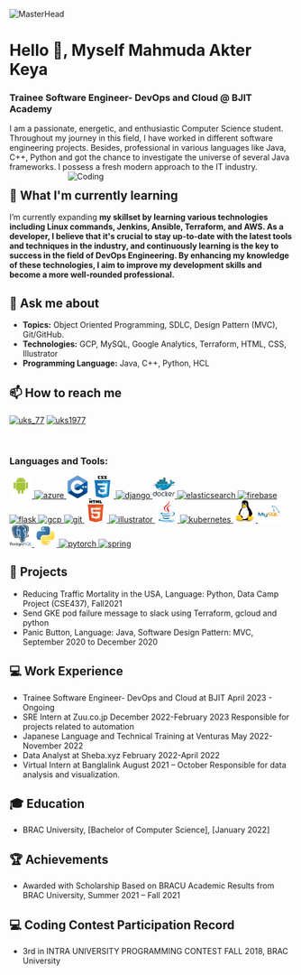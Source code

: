 ![MasterHead](https://www.techasoft.com/uploads/TRADING_SOFTWARE_DEVELOPMENT_BANNER1.jpg)
<h1 align="left">Hello 👋, Myself Mahmuda Akter Keya</h1>
<h3 align="left">Trainee Software Engineer- DevOps and Cloud @ BJIT Academy</h3>
I am a passionate, energetic, and enthusiastic Computer Science student. Throughout my journey in this field, I have worked in different software engineering projects. Besides, professional in various languages like Java, C++, Python and got the chance to investigate the universe of several Java frameworks. I possess a fresh modern approach to the IT industry.

<img align="right" alt="Coding" width="400" src="https://mir-s3-cdn-cf.behance.net/project_modules/disp/601014116770475.6068beff4640a.gif" >

## 🌱 What I'm currently learning
I’m currently expanding **my skillset by learning various technologies including Linux commands, Jenkins, Ansible, Terraform, and AWS. As a developer, I believe that it's crucial to stay up-to-date with the latest tools and techniques in the industry, and continuously learning is the key to success in the field of DevOps Engineering. By enhancing my knowledge of these technologies, I aim to improve my development skills and become a more well-rounded professional.**

## 💬 Ask me about 
- <b>Topics:</b> Object Oriented Programming, SDLC, Design Pattern (MVC), Git/GitHub. 
- <b>Technologies:</b> GCP, MySQL, Google Analytics, Terraform, HTML, CSS, Illustrator 
- <b>Programming Language:</b> Java, C++, Python, HCL

## 📫 How to reach me
<p align="left">
<a href="https://twitter.com/uks_77" target="blank"><img align="center" src="https://raw.githubusercontent.com/rahuldkjain/github-profile-readme-generator/master/src/images/icons/Social/twitter.svg" alt="uks_77" height="30" width="40" /></a>
<a href="https://linkedin.com/in/uks1977" target="blank"><img align="center" src="https://raw.githubusercontent.com/rahuldkjain/github-profile-readme-generator/master/src/images/icons/Social/linked-in-alt.svg" alt="uks1977" height="30" width="40" /></a>
</p><br/>

<h3 align="left">Languages and Tools:</h3>
<p align="left"> <a href="https://developer.android.com" target="_blank" rel="noreferrer"> <img src="https://raw.githubusercontent.com/devicons/devicon/master/icons/android/android-original-wordmark.svg" alt="android" width="40" height="40"/> </a> <a href="https://azure.microsoft.com/en-in/" target="_blank" rel="noreferrer"> <img src="https://www.vectorlogo.zone/logos/microsoft_azure/microsoft_azure-icon.svg" alt="azure" width="40" height="40"/> </a> <a href="https://www.w3schools.com/cpp/" target="_blank" rel="noreferrer"> <img src="https://raw.githubusercontent.com/devicons/devicon/master/icons/cplusplus/cplusplus-original.svg" alt="cplusplus" width="40" height="40"/> </a> <a href="https://www.w3schools.com/css/" target="_blank" rel="noreferrer"> <img src="https://raw.githubusercontent.com/devicons/devicon/master/icons/css3/css3-original-wordmark.svg" alt="css3" width="40" height="40"/> </a> <a href="https://www.djangoproject.com/" target="_blank" rel="noreferrer"> <img src="https://cdn.worldvectorlogo.com/logos/django.svg" alt="django" width="40" height="40"/> </a> <a href="https://www.docker.com/" target="_blank" rel="noreferrer"> <img src="https://raw.githubusercontent.com/devicons/devicon/master/icons/docker/docker-original-wordmark.svg" alt="docker" width="40" height="40"/> </a> <a href="https://www.elastic.co" target="_blank" rel="noreferrer"> <img src="https://www.vectorlogo.zone/logos/elastic/elastic-icon.svg" alt="elasticsearch" width="40" height="40"/> </a> <a href="https://firebase.google.com/" target="_blank" rel="noreferrer"> <img src="https://www.vectorlogo.zone/logos/firebase/firebase-icon.svg" alt="firebase" width="40" height="40"/> </a> <a href="https://flask.palletsprojects.com/" target="_blank" rel="noreferrer"> <img src="https://www.vectorlogo.zone/logos/pocoo_flask/pocoo_flask-icon.svg" alt="flask" width="40" height="40"/> </a> <a href="https://cloud.google.com" target="_blank" rel="noreferrer"> <img src="https://www.vectorlogo.zone/logos/google_cloud/google_cloud-icon.svg" alt="gcp" width="40" height="40"/> </a> <a href="https://git-scm.com/" target="_blank" rel="noreferrer"> <img src="https://www.vectorlogo.zone/logos/git-scm/git-scm-icon.svg" alt="git" width="40" height="40"/> </a> <a href="https://www.w3.org/html/" target="_blank" rel="noreferrer"> <img src="https://raw.githubusercontent.com/devicons/devicon/master/icons/html5/html5-original-wordmark.svg" alt="html5" width="40" height="40"/> </a> <a href="https://www.adobe.com/in/products/illustrator.html" target="_blank" rel="noreferrer"> <img src="https://www.vectorlogo.zone/logos/adobe_illustrator/adobe_illustrator-icon.svg" alt="illustrator" width="40" height="40"/> </a> <a href="https://www.java.com" target="_blank" rel="noreferrer"> <img src="https://raw.githubusercontent.com/devicons/devicon/master/icons/java/java-original.svg" alt="java" width="40" height="40"/> </a> <a href="https://kubernetes.io" target="_blank" rel="noreferrer"> <img src="https://www.vectorlogo.zone/logos/kubernetes/kubernetes-icon.svg" alt="kubernetes" width="40" height="40"/> </a> <a href="https://www.linux.org/" target="_blank" rel="noreferrer"> <img src="https://raw.githubusercontent.com/devicons/devicon/master/icons/linux/linux-original.svg" alt="linux" width="40" height="40"/> </a> <a href="https://www.mysql.com/" target="_blank" rel="noreferrer"> <img src="https://raw.githubusercontent.com/devicons/devicon/master/icons/mysql/mysql-original-wordmark.svg" alt="mysql" width="40" height="40"/> </a> <a href="https://www.postgresql.org" target="_blank" rel="noreferrer"> <img src="https://raw.githubusercontent.com/devicons/devicon/master/icons/postgresql/postgresql-original-wordmark.svg" alt="postgresql" width="40" height="40"/> </a> <a href="https://www.python.org" target="_blank" rel="noreferrer"> <img src="https://raw.githubusercontent.com/devicons/devicon/master/icons/python/python-original.svg" alt="python" width="40" height="40"/> </a> <a href="https://pytorch.org/" target="_blank" rel="noreferrer"> <img src="https://www.vectorlogo.zone/logos/pytorch/pytorch-icon.svg" alt="pytorch" width="40" height="40"/> </a> <a href="https://spring.io/" target="_blank" rel="noreferrer"> <img src="https://www.vectorlogo.zone/logos/springio/springio-icon.svg" alt="spring" width="40" height="40"/> </a> </p>


## 🌟 Projects
- Reducing Traffic Mortality in the USA, Language: Python, Data Camp Project (CSE437), Fall2021 
- Send GKE pod failure message to slack using Terraform, gcloud and python 
- Panic Button, Language: Java, Software Design Pattern: MVC, September 2020 to December 2020

## 💻 Work Experience
- Trainee Software Engineer- DevOps and Cloud at BJIT April 2023 - Ongoing 
- SRE Intern at Zuu.co.jp December 2022-February 2023 Responsible for projects related to automation 
- Japanese Language and Technical Training at Venturas May 2022-November 2022 
- Data Analyst at Sheba.xyz February 2022-April 2022 
- Virtual Intern at Banglalink August 2021 – October Responsible for data analysis and visualization.

## 🎓 Education
- BRAC University, [Bachelor of Computer Science], [January 2022]

## 🏆 Achievements
-  Awarded with Scholarship Based on BRACU Academic Results from BRAC University, 
Summer 2021 – Fall 2021

## 💻 Coding Contest Participation Record
- 3rd in INTRA UNIVERSITY PROGRAMMING CONTEST FALL 2018, BRAC University
